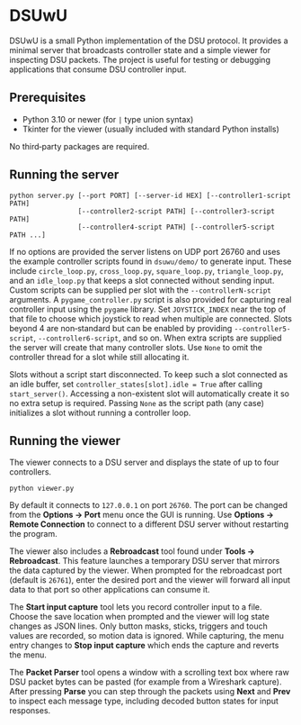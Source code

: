 # DSUwU

DSUwU is a small Python implementation of the DSU protocol. It provides a
minimal server that broadcasts controller state and a simple viewer for
inspecting DSU packets. The project is useful for testing or debugging
applications that consume DSU controller input.

## Prerequisites

- Python 3.10 or newer (for `|` type union syntax)
- Tkinter for the viewer (usually included with standard Python installs)

No third‑party packages are required.

## Running the server

```
python server.py [--port PORT] [--server-id HEX] [--controller1-script PATH]
                 [--controller2-script PATH] [--controller3-script PATH]
                 [--controller4-script PATH] [--controller5-script PATH ...]
```

If no options are provided the server listens on UDP port 26760 and uses the
example controller scripts found in `dsuwu/demo/` to generate input. These include
`circle_loop.py`, `cross_loop.py`, `square_loop.py`, `triangle_loop.py`, and an
`idle_loop.py` that keeps a slot connected without sending input. Custom scripts
can be supplied per slot with the `--controllerN-script` arguments. A
`pygame_controller.py` script is also provided for capturing real controller
input using the `pygame` library. Set ``JOYSTICK_INDEX`` near the top of that
file to choose which joystick to read when multiple are connected. Slots beyond 4
are non‑standard but can be enabled by providing `--controller5-script`,
`--controller6-script`, and so on. When extra scripts are supplied the server
will create that many controller slots. Use `None` to omit the controller
thread for a slot while still allocating it.

Slots without a script start disconnected. To keep such a slot connected as an
idle buffer, set `controller_states[slot].idle = True` after calling
`start_server()`. Accessing a non-existent slot will automatically create it so
no extra setup is required.
Passing `None` as the script path (any case) initializes a slot without running
a controller loop.

## Running the viewer

The viewer connects to a DSU server and displays the state of up to four
controllers.

```
python viewer.py
```

By default it connects to `127.0.0.1` on port `26760`. The port can be changed
from the **Options → Port** menu once the GUI is running. Use **Options →
Remote Connection** to connect to a different DSU server without restarting the
program.

The viewer also includes a **Rebroadcast** tool found under **Tools →
Rebroadcast**. This feature launches a temporary DSU server that mirrors the
data captured by the viewer. When prompted for the rebroadcast port (default is
`26761`), enter the desired port and the viewer will forward all input data to
that port so other applications can consume it.

The **Start input capture** tool lets you record controller input to a file.
Choose the save location when prompted and the viewer will log state changes as
JSON lines. Only button masks, sticks, triggers and touch values are recorded,
so motion data is ignored. While capturing, the menu entry changes to **Stop
input capture** which ends the capture and reverts the menu.

The **Packet Parser** tool opens a window with a scrolling text box where raw
DSU packet bytes can be pasted (for example from a Wireshark capture). After
pressing **Parse** you can step through the packets using **Next** and
**Prev** to inspect each message type, including decoded button states for
input responses.

